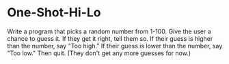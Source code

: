 # One-Shot-Hi-Lo
Write a program that picks a random number from 1-100. Give the user a chance to guess it. If they get it right, tell them so. If their guess is higher than the number, say "Too high." If their guess is lower than the number, say "Too low." Then quit. (They don't get any more guesses for now.)

